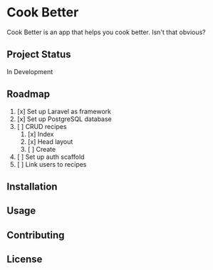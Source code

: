 # Cook Better

Cook Better is an app that helps you cook better. Isn't that obvious?

## Project Status

In Development

## Roadmap

1. [x] Set up Laravel as framework
2. [x] Set up PostgreSQL database
3. [ ] CRUD recipes
    1. [x] Index
    2. [x] Head layout
    3. [ ] Create
4. [ ] Set up auth scaffold
5. [ ] Link users to recipes

## Installation

## Usage

## Contributing

## License
